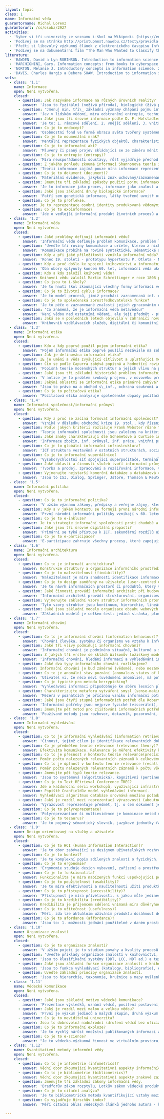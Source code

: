 ```yaml
---
layout: topic
class: 1
name: Informační věda
guarantorname: Michal Lorenz
guarantorurl: /cs/osoba/2927
activities:
  - 'Vyber si tři univerzity ze seznamu i-škol na Wikipedii (https://en.wikipedia.org/wiki/List_of_information_schools), na jejich webových prezentacích najdi studijní kurikula a porovnej je. Jak se liší od kurikul i-škol v ČR?'
  - 'Podívej se na stránku http://pristupnost.nawebu.cz/texty/pravidla-standardy.php na pravidla, jak tvořit přístupný web.'
  - 'Přečti si libovolný výzkumný článek z elektronického časopisu Information Research (dostupný na: http://www.informationr.net/ir/)'
  - 'Podívej se na dokumentární film "The Man Who Wanted to Classify the World" o Paulu Otletovi a vzniku dokumentalistického hnutí. Jeho kratší verze je volně dostupná na http://archive.org/details/paulotlet/. Zájemci si mohou sehnat i stejnojmennou knihu.'
literature:
  - 'BAWDEN, David a Lyn ROBINSON. Introduction to information science. Chicago: Neal-Schuman, 2013, 351 s. ISBN 978-1-55570-861-0.'
  - 'MARCHIONINI, Gary. Information concepts: from books to cyberspace identities. San Rafael, Calif.: Morgan &amp; Claypool, 2010, 91 s. ISBN 9781598299625.'
  - 'NORTON, Melanie J. Introductory concepts in information science. 2nd ed. Medford, N.J.: Information Today, 2010, 210 s. ISBN 978-1-57387-394-9.'
  - 'DAVIS, Charles Hargis a Debora SHAW. Introduction to information science and technology. Medford, N.J.: Information Today, c2011, xii, 272 s. ISBN 978-1-57387-423-6.'
sets:
  - class: '1.1'
    name: Informace
    open: Není vytvořena.
    closed:
      - question: Jak nazýváme informace na různých úrovních reality?
        answer: 'Jsou to fyzikální (neživá příroda), biologické (živá příroda), sociální (lidská společnost) a technické informace.'
      - question: "Jmenuj min. tři\_ základní významy chápání pojmu informace."
        answer: 'Jev v lidském vědomí, míra odstranění entropie, technická data a dokumenty, a biotické objekty/procesy, proflekse identity v kyberprostoru.'
      - question: Jaké jsou tři úrovně informace podle D. F. Hofstadtera?
        answer: 'Je to: 1. rámcové sdělení, 2. vnější sdělení, 3. vnitřní sdělení.'
      - question: Co je to endocept?
        answer: 'Osobnostní fond ve formě obrazu světa tvořený systémem zkušeností, představ, plánů, očekávání ad., spjatých abstrakcí hodnotového žebříčku.'
      - question: Co je to noumenální mrak?
        answer: 'Mentální reprezentace fyzických objektů, charakteristik, vztahů, událostí a smyslové zkušenosti ve formě asociovaných  idejí a konceptů.'
      - question: Co je to informační akt?
        answer: 'Mluvený či psaný projev skládající se ze záměru měnit stav světa, provedení realizované různými nástroji a technikami a efektu komunikace.'
      - question: Co je to entropie (entropy)?
        answer: 'Míra neuspořádanosti soustavy, růst vyjadřuje přechod od organizovaných, nepravděpodobných stavů ke stavům chaotickým, pravděpodobným.'
      - question: Z jakého pohledu zkoumá informaci Shannonova teorie informace?
        answer: 'Teorii informace zajímá pouze míra informace reprezentovaná bity a bajty, vyjadřující syntaktické uspořádání zprávy, ne její význam či vliv.'
      - question: Co je to dokument (document)?
        answer: 'Materiální evidence, jakýkoli znak uchovaný/zaznamenaný za účelem reprezentace, rekonstituce, ověření materiálního/intelektuálního fenoménu.'
      - question: Jmenujte tři základní způsoby použití pojmu informace podle Michaela Bucklanda.
        answer: 'Je to informace jako proces, informace jako znalost a informace jako věc.'
      - question: Jaké jsou základní druhy biologické informace?
        answer: 'Patří sem genetická informace, látky tvořené uvnitř organizmu (neuronální, endokrynní a imunitní systém) a ontogenetická informace.'
      - question: Co je to proflekse.
        answer: Je to reprezentace osobní identity produkovaná vědomými a nevědomými činnostmi a interakcemi s lidmi a počítačovými agenty v kyberprostoru.
      - question: Co je to exoinformace?
        answer: 'Jde o vedlejší informační produkt životních procesů a inf. chování, střípky informací nevědomě/mimoděk šířené každodenními činnostmi lidí.'
  - class: '1.2'
    name: Informační věda
    open: Není vytvořena.
    closed:
      - question: Jaké problémy definují informační vědu?
        answer: 'Informační vědu definuje problém komunikace, problém literatury a problém informačních systémů.'
      - question: 'Uveďte tři roviny komunikace a určete, kterou z nich se zabývá informační věda.'
        answer: 'Komunikace probíhá na rovině syntaktické, sémantické a pragmatické, přičemž informační vědu zajímá poslední z nich.'
      - question: Kdy a při jaké příležitosti vznikla informační věda?
        answer: 'Konec 19. století - prototypu hypertextu P. Otleta - MDT, 1945 v článku „As we may think” hypertextový stroj V. Bushe - MEMEX.'
      - question: Kdy a proč došlo ke spojení knihovnictví a informační vědy?
        answer: 'Oba obory splynuly koncem 60. let, informační věda ukotvila studijní obor na univerzitách, knihovní věda získala punc experimentální vědy.'
      - question: Kdo a kdy založil knihovní vědu?
        answer: Knihovní vědu založil Martin Schrettinger v roce 1808 publikací stejnojmenné učebnice o uspořádání sbírek knihovny a katalogu.
      - question: Co jsou to i-školy?
        answer: 'Je to hnutí škol zkoumající všechny formy informací ve vědě, obchodu, vzdělání a kultuře disponijící nejmodernějším vybavením včetně laboratoří.'
      - question: Co je to životní cyklus informace?
        answer: 'Je to model procesů, jimiž prochází zaznamenaná inf. od vzniku, shromáždění, zpracování, uložení, vyhledání, distribuci, využití a zničení.'
      - question: Co je to společenská zprostředkovatelská funkce?
        answer: 'Je to péče o zaznamenané znalosti jejich zpracováním do organizovaných sbírek dokumentů tak, aby mohly být rychle a spolehlivě nalezeny.'
      - question: 'Co znamená, že je informační věda metavědou?'
        answer: 'Není vědou nad ostatními vědami, ale její předmět - přenos znalostí v dokumentárních produktech - prolíná celým spektrem konvenčních věd.'
      - question: Jaká se v posledních letech objevila v zahraničí nová informační povolání?
        answer: 'Knihovník vzdělávacích služeb, digitální či komunitní; cybrarian; informační kurátor či kouč; znalostní šampión či navigátor; komunitní misionář, datový archeolog.'
  - class: '1.3'
    name: Informační etika
    open: Není vytvořena.
    closed:
      - question: Kdo a kdy poprvé použil pojem informační etika?
        answer: "Pojem informační etika poprvé použili nezávisle na sobě Rafael Capurro a Robert Hauptman v\_roce 1988."
      - question: Jak je definována informační etika?
        answer: IE je umění a věda zvyšující citlivost a uplatňující metody posouzení morálních hodnot a jednání při aplikaci informací a IT ve společnosti.
      - question: Čím se podle Capurra zabývá popisná a hodnotící rovina informační etiky?
        answer: 'Popisná teorie mocenských struktur a jejich vlivu na přístup k informacím, hodnotící rovina kritizuje morální přístupy v inf. sektoru.'
      - question: Jaké jsou tři základní historické problémy informační etiky v západních zemích?
        answer: 'V antice je to problém svobody projevu, v novověku problém svobody tisku a v současnosti problém svobodného přístupu.'
      - question: Jakými oblastmi se informační etika primárně zabývá?
        answer: "Jsou to právo na a obchod s\_inf., ochrana soukromí a autorských práv, intelektuální svoboda, zneužití inf. a ICT, profesní etika inf. oborů."
      - question: Co je to počítačová etika?
        answer: "Počítačová etika analyzuje společenské dopady počítačů, postupy jejich etického užití a řeší morální dilemata související s\_informatizací."
  - class: '1.4'
    name: Informační společnost/informační průmysl
    open: Není vytvořena.
    closed:
      - question: Kdy a proč se začíná formovat informační společnost?
        answer: 'Vzniká v důsledku obchodní krize 19. stol., kdy řízení energeticko-materiálních procesů potřebuje odpovídající růst využívání informací.'
      - question: Podle jakých kritérií rozlišuje Frank Webster různé teorie informační společnosti?
        answer: 'Teorie informační společnosti jsou založeny na kritériu technologickém, ekonomickém, prostorovém, kulturním a kritériu zaměstnanosti.'
      - question: Jaké znaky charakterizují dle Schemetové a Curtise informační společnost?
        answer: 'Informace zbožím, inf. průmysl, inf. práce, vnitřní propojenost, komplexní mediální prostředí, interakce technologického a sociálního pokroku.'
      - question: Co je to globální informační infrastruktura?
        answer: 'ICT struktura vestavěná v ostatních strukturách, sociálním uspořádání a technologiích, umožňující vykonávat informační činnosti.'
      - question: Co je to informační superdálnice?
        answer: 'Vysokorychlostní síť spojující superpočítače, terminály a digitální knihovny, umožňuje spolupráci na dálku a neomezený tok digitálních dat.'
      - question: Jaké oblasti a činnosti služeb tvoří informační průmysl?
        answer: 'Tvorba a prodej, zpracování a rozšiřování informace, výroba zařízení pro zpracování informace, vysoce specializované služby vázané na výzkum.'
      - question: Vyjmenujte nejstarší komerční databáze a databázová centra určená primárně pro výzkumný komerční sektor.
        answer: 'Jsou to ISI, Dialog, Springer, Jstore, Thomson & Reuter.'
  - class: '1.5'
    name: Informační politika
    open: Není vytvořena.
    closed:
      - question: Co je to informační politika?
        answer: 'V užším významu zákony, předpisy a veřejné zájmy, které podporují, brání či regulují životní cyklus informace, v širším společenské mechanismy pro kontrolu informací a jejich společenské účinky.'
      - question: Kdy a v jakém kontextu se formují první národní informační politiky?
        answer: 'První národní informační politiky vznikají v 60. letech 20. stol. díky studené válce, závodům v dobývání vesmíru a vzniku nových technologií.'
      - question: Co je to e-inkluze?
        answer: Je to strategie informační společnosti proti chudobě a sociálnímu vyloučení.
      - question: Jaké jsou tři úrovně digitální propasti?
        answer: 'Primární se týká přístupu k ICT, sekundární rozdílů uživatelských znalostí a dovedností, terciární vlivu kultury, politiky a ekonomiky.'
      - question: Co je to e-participace?
        answer: 'E-participace zahrnuje všechny procesy, které zapojují občany do veřejných rozhodovacích procesů a správy státních záležitostí pomocí ICT.'
  - class: '1.6'
    name: Informační architektura
    open: Není vytvořena.
    closed:
      - question: Co to je informačí architektura?
        answer: Konstrukce struktury a organizace informčního prostředí.
      - question: Co je to nalezitelnost (findability)?
        answer: 'Nalezitelnost je míra snadnosti identifikace informace uživatelem, obsažené ve webovém sídle, ať již z jeho vnějšku či uvnitř tohoto sídla.'
      - question: Co je to design zaměřený na uživatele (user-centred design)?
        answer: 'Je to návrh informačních prostorů či produktů, který vychází ze zkušeností uživatelů při řešení jejich vlastních problémů.'
      - question: Jaké činnosti provádí informační architekt při budování základních prvků informační architektury?
        answer: 'Informační architekt provádí strukturování, organizování, klasifikování, popisování (labeling) a tvorbu navigace v informačním prostoru.'
      - question: Vyjmenujte základní vzory struktur informačních prostorů.
        answer: 'Tyto vzory struktur jsou kontinuum, hierarchie, lineární struktura, multicesta, matice a síť.'
      - question: Jaké jsou základní modely organizace obsahu webových sídel?
        answer: 'Základních modelů je celkem šest: jediná stránka, plochá struktura, index, sedmikráska, přesná hierarchie, multidimenzionální hierarchie.'
  - class: '1.7'
    name: Informační chování
    open: Není vytvořena.
    closed:
      - question: Co to je informační chování (information behaviour)? 
        answer: 'Chování člověka, systému či organismu ve vztahu k informačním zdrojům a informacím.'
      - question: Jaké tři vlivy podmiňují informační chování?
        answer: 'Informační chování je podmíněno situačně, kulturně a sociálně.'
      - question: Z jakých tří vrstev se skládá Wilsonův ložiskový model informačního chování?
        answer: 'Informační chování, hledání informací a vyhledávání informací, informační průzkum.'
      - question: Jaké dva typy informačního chování rozlišujeme?
        answer: Informační chování je buď záměrné (vědomé), nebo nezáměrné (pasivní).
      - question: Co to je anomální stav poznání (anomalous states of knowledge)? 
        answer: 'Uživatel ví, že něco neví (uvědomění anomálie), má potřebu nalézt potřebné informace a zhodnotit, zda anomálie stále existuje.'
      - question: Co je typické pro metodu berrypicking?
        answer: 'Vyhledávání informací připodobňuje ke sběru lesních plodů, uživatel získává informace po částech, zpřesňuje a reformuluje svůj dotaz.'
      - question: Charakterizujte metaforu vytváření smysl (sense-making).
        answer: 'Mezera v poznatcích je příčinou vzniku informační potřeby, která motivuje uživatele k hledání informace za účelem pochopení smyslu situace.'
      - question: Jaké jsou čtyři stupně informačních potřeb dle Roberta S. Tylora?
        answer: 'Informační potřeby jsou nejprve fyzické (viscerální), vědomé, formalizované a nakonec kompromisní.'
      - question: Jmenujte pět metod pro zjišťování informačních potřeb.
        answer: 'Používané metody jsou rozhovor, dotazník, pozorování, deník, analýza transakčních či webových logů, citační analýza, knihovní statistiky.'
  - class: '1.8'
    name: Informační vyhledávání
    open: Není vytvořena.
    closed:
      - question: Co to je informační vyhledávání (information retrieval)? 
        answer: 'Činnost, jejímž cílem je identifikace relevantních dokumentů či informací v informačních zdrojích pomocí dotazovacích a selekčních jazyků.'
      - question: Co je předmětem teorie relevance (relevance theory)? 
        answer: Efektivita komunikace. Relevance je měření efektivity kontaktu mezi zdrojem a přijímačem v procesu komunikace.
      - question: Co to je přesnost v kontextu teorie relevance(precision)? 
        answer: Poměr počtu nalezených relevantních záznamů k celkovému počtu záznamů.
      - question: Co to je úplnost v kontextu teorie relevance (recall)?
        answer: Poměr počtu nalezených relevantních záznamů k počtu všech relevantních záznamů.
      - question: Jmenujte pět typů teorie relevance.
        answer: 'Jsou to systémová (algoritmická), kognitivní (pertinence), tematická (předmětová), motivační (emoční) a situační (užitečnost) relevance.'
      - question: Co je to Text REtrieval Conference TREC?
        answer: Jde o každoroční sérii workshopů, využívající infrastrukturu potřebnou pro evaluaci výsledků vyhledávání informací ve velkém měřítku.
      - question: Popiště Cranfieldův model vyhledávání informací.
        answer: Vyhledávací algoritmus databáze srovnává množinu požadavků a jejich reprezentací (dotazy) se sbírkou dokumentů a jejich reprezentací (indexy).
      - question: Jaký je rozdíl mezi reprezentací výrazovosti (aboutness) a existence (isness)?
        answer: 'Výrazovost reprezentuje předmět, tj. o čem dokument je, existence vyjadřuje třídu, do níž práce dle své formy nebo žánru náleží.'
      - question: Co je to polyreprezentace?
        answer: 'Polyreprezantace či multievidence je kombinace metod umožňující použít reprezentaci dokumentu odpovídající dané situaci, záměru či potřebě.'
      - question: Co je to tezaurus?
        answer: 'Je to pojmový sémantický slovník, jazykové jednotky řazeny dle významových vztahů (nadřazené, podřazené, synonyma apod).'
  - class: '1.9'
    name: Design orientovaný na služby a uživatele
    open: Není vytvořena.
    closed:
      - question: Co je to HCI (Human Information Interaction)?
        answer: 'Je to obor zabývající se designem uživatelských rozhraní, evaluací a implementací interaktivních výpočetních systémů používaných lidmi.'
      - question: Co je to kontext?
        answer: 'Je to komplexní popis sdílených znalostí o fyzických, sociálních, historických či jiných okolnostech, za nichž se objevují akce a události.'
      - question: Co je to ergonomie?
        answer: 'Ergonomie studuje design vybavení, zařízení a prostředí ve kterém fungují odpovídající lidskému tělu a jeho kognitivním schopnostem.'
      - question: Co je to funkcionalita?
        answer: Funkcionalita je míra nabízených funkcí uspokojující potřeby uživatelů.
      - question: Co je to použitelnost (usability)?
        answer: 'Je to míra efektivnosti a naučitelnosti užití produktů/služeb k dosažení stanovených cílů, a to i ke spokojenosti specifických uživatelů.'
      - question: Co je to přístupnost (accessibility)?
        answer: 'Přístupnost je míra přívětivosti, s jakou může jedinec provádět vybranou činnost, na vybraném místě, vybraným způsobem a ve vybraný čas.'
      - question: Co je to kredibilita (credibility)?
        answer: Kredibilita je příjemcem sdělení vnímaná míra důvěryhodnosti a serióznosti zdroje informací.
      - question: Co je to užitečnost (usefulness)?
        answer: 'Měří, zda lze aktuálním užíváním produktu dosáhnout designérem zamýšleného cíle a současně efektivně uspokojit cíle uživatelů.'
      - question: Co je to afordance (affordance)?
        answer: 'Jsou to: 1. možnosti jednání použitelné v daném prostředí nezávisle na vnímání jedince 2.vnímané vlastnosti objektů určující možná použití.'
  - class: '1.10'
    name: Organizace znalostí
    open: Není vytvořena.
    closed:
      - question: Co je to organizace znalostí?
        answer: 'V užším pojetí je to studium povahy a kvality procesů organizování znalostí a systémů organizace, v širším sociální dělby mentální práce.'
      - question: 'Uveďte příklady organizace znalostí v knihovnictví, informační vědě, lingvistice, biologii a chemii.'
        answer: 'Jsou to klasifikační systémy (DDT, LCC, MDT ad.) a tezaury, sémantické sítě, jazykové stromy, taxonomie druhů, periodická tabulka prvků.'
      - question: Jaké jsou základní funkce organizace znalostí v knihovnictví?
        answer: 'Jsou to funkce vyhledávací (katalogy, bibliografie), dokumentační (inf. o dokumentu a způsobu dostupnosti), pořádací (fond v regálech).'
      - question: Uveďte základní principy organizace znalostí.
        answer: 'Jsou to hierarchie, taxonomie, kružnice a mapy myšlenkové, konceptuální či témat.'
  - class: '1.11'
    name: Vědecká komunikace
    open: Není vytvořena.
    closed:
      - question: Jaké jsou základní motivy vědecké komunikace?
        answer: 'Prezentace výsledků, uznání vědců, posílení postavení, potvrzení prvenství objevu, inf. o stavu poznání, nízké riziko opakovaných výzkumů.'
      - question: Jaký je rozdíl mezi malou a velkou vědou?
        answer: 'První je výzkum jedinců a malých skupin, druhá výzkum velkého rozsahu vyžadující sdílenou infrastrukturu a národní či nadnárodní dotace.'
      - question: Co je to neviditelná univerzita?
        answer: Jsou to dobrovolná nadnárodní sdružení vědců bez oficiální organizace, spolupracující pomocí neformálních kanálů a meziosobních vztahů.
      - question: Co je to informační exploze?
        answer: 'Je to rychlý nárůst množství publikovaných informací a dat a jeho důsledky, které vytváří společenský informační problém.'
      - question: Co je to e-science?
        answer: "Je to vědecko-výzkumná činnost ve virtuálním prostoru, generovaná pomocí informačně komunikačních technologií a počítačů připojených k\_síti."
  - class: '1.12'
    name: Kvantitativní metody informční vědy
    open: Není vytvořena.
    closed:
      - question: Co to je infometrie (infometrics)?
        answer: Vědní obor zkoumající kvantitativní aspekty informačních zdrojů a komunikaci informací.
      - question: Co to je bibliometrie (bibliometrics)?
        answer: Vědní obor zkoumající kvantitativní aspekty znakově zaznamenaného diskurzu a publikačního chování jako odrazu stavu vědeckého poznání.
      - question: Jmenujte tři základní zákony informační vědy.
        answer: 'Bradforův zákon rozptylu, Lotkův zákon vědecké produktivity, Zipfův zákon výskytu slov.'
      - question: Co je to citační analýza?
        answer: 'Je to bibliometrická metoda kvantifikující vztahy mezi autory, dokumenty a vědními obory na základě bibliografických citací a referencí.'
      - question: Co vyjadřuje Hirschův index?
        answer: 'Měří citační ohlas vědeckých článků jednoho autora - kolik jeho článků má vyšší citovanost, než je pořadové číslo článku dle počtu citací.'

---
```

